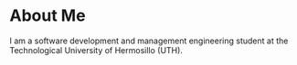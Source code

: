 # About Me
I am a software development and management engineering student at the Technological University of Hermosillo (UTH).  
<!--
**Maanghel/Maanghel** is a ✨ _special_ ✨ repository because its `README.md` (this file) appears on your GitHub profile.
-->

